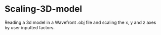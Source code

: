 # Scaling-3D-model
Reading a 3d model in a Wavefront .obj file and scaling the x, y and z axes by user inputted factors.
